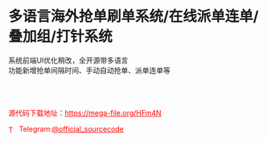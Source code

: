 # 多语言海外抢单刷单系统/在线派单连单/叠加组/打针系统

系统前端UI优化稍改，全开源带多语言<br>功能新增抢单间隔时间、手动自动抢单、派单连单等<br><br><br><br>


<p style="color: red;">源代码下载地址：<a href="https://mega-file.org/HFm4N" style="color: red;">https://mega-file.org/HFm4N</a></p><p style="color: red;"><img src="https://cdn-icons-png.flaticon.com/512/2111/2111646.png" alt="Telegram Icon" style="width: 16px; vertical-align: middle; margin-right: 5px;">Telegram:<a href="https://t.me/official_sourcecode" style="color: red;">@official_sourcecode</a></p>